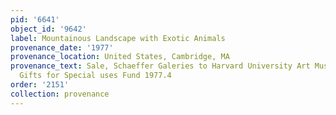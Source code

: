 ```yaml
---
pid: '6641'
object_id: '9642'
label: Mountainous Landscape with Exotic Animals
provenance_date: '1977'
provenance_location: United States, Cambridge, MA
provenance_text: Sale, Schaeffer Galeries to Harvard University Art Museums using
  Gifts for Special uses Fund 1977.4
order: '2151'
collection: provenance
---
```

